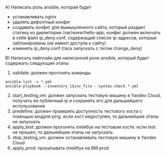 A) Написать роль ansible, которая будет
- устанавливать nginx
- удалять дефолтный конфиг
- создавать конфиг для вымышленного сайта, который раздает статику из директории /var/www/hello-app; конфиг должен включать в себя файл ip_deny.conf, содержащий список ip-адресов, которые заблокированы (не имеют доступа к сайту)
- изменять ip_deny.conf (таск запускать с тегом change_deny)

B) Написать пайплайн для написанной роли ansible, который будет содержать следующие этапы
1) validate: должен прогонять команды
```
ansible-lint -v *.yml
ansible-playbook --inventory i$inv_file --syntax-check *.yml
```
2) start_testing_vm: должен запускать тестовую машину в Yandex Cloud, получать ее публичный ip и сохранять его для дальшейшего использования
3) predefine: должен проверять доступность тестового хоста с помощью модуля ping. если хост недоступен, то дальнейшие этапы не запускать
3) apply_test: должен прогонять плейбук на тестовом хосте. если test не прошел, то дальнейшие этапы не запускать
4) stop_testing_vm: должен останавливать тестовую машину в Yandex Cloud
5) apply_prod: прокатывать плейбук на ВМ prod

